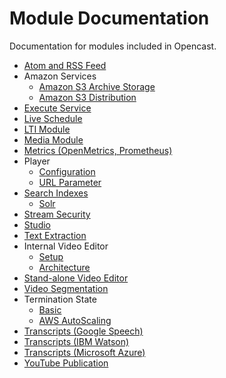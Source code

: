 # Module Documentation

Documentation for modules included in Opencast.

* [Atom and RSS Feed](atomrss.md)
* Amazon Services
    * [Amazon S3 Archive Storage](awss3archive.md)
    * [Amazon S3 Distribution](awss3distribution.md)
* [Execute Service](execute.md)
* [Live  Schedule](liveschedule.md)
* [LTI Module](ltimodule.md)
* [Media Module](mediamodule.configuration.md)
* [Metrics (OpenMetrics, Prometheus)](metrics.md)
* Player
    * [Configuration](player.configuration.md)
    * [URL Parameter](player.url.parameter.md)
* [Search Indexes](searchindex/index.md)
    * [Solr](searchindex/solr.md)
* [Stream Security](stream-security.md)
* [Studio](studio.md)
* [Text Extraction](textextraction.md)
* Internal Video Editor
    * [Setup](videoeditor.setup.md)
    * [Architecture](videoeditor.architecture.md)
* [Stand-alone Video Editor](editor.md)
* [Video Segmentation](videosegmentation.md)
* Termination State
    * [Basic](terminationstate.md)
    * [AWS AutoScaling](terminationstate.aws.autoscaling.md)
* [Transcripts (Google Speech)](googlespeechtranscripts.md)
* [Transcripts (IBM Watson)](watsontranscripts.md)
* [Transcripts (Microsoft Azure)](microsoftazuretranscripts.md)
* [YouTube Publication](youtubepublication.md)
